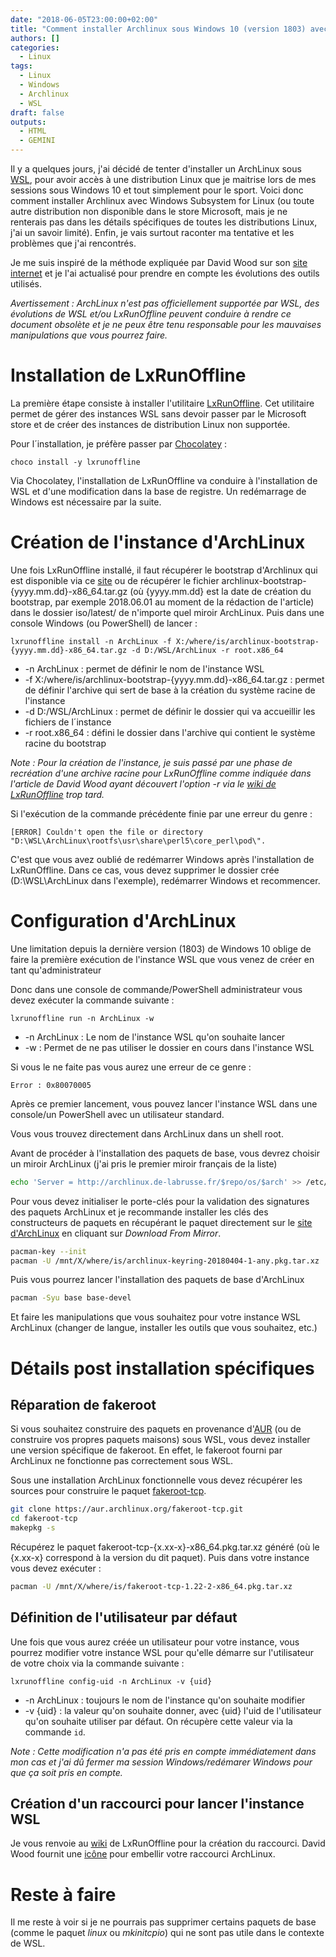 ```yaml
---
date: "2018-06-05T23:00:00+02:00"
title: "Comment installer Archlinux sous Windows 10 (version 1803) avec WSL"
authors: []
categories:
  - Linux
tags:
  - Linux
  - Windows
  - Archlinux
  - WSL
draft: false
outputs:
  - HTML
  - GEMINI
---
```


Il y a quelques jours, j'ai décidé de tenter d'installer un ArchLinux sous [WSL](https://en.wikipedia.org/wiki/Windows_Subsystem_for_Linux), pour avoir accès à une distribution Linux que je maitrise lors de mes sessions sous Windows 10 et tout simplement pour le sport. Voici donc comment installer Archlinux avec Windows Subsystem for Linux (ou toute autre distribution non disponible dans le store Microsoft, mais je ne renterais pas dans les détails spécifiques de toutes les distributions Linux, j'ai un savoir limité). Enfin, je vais surtout raconter ma tentative et les problèmes que j'ai rencontrés.

Je me suis inspiré de la méthode expliquée par David Wood sur son [site internet](https://davidtw.co/writings/2017/archlinux-on-the-windows-subsystem-for-linux) et je l'ai actualisé pour prendre en compte les évolutions des outils utilisés.

_Avertissement : ArchLinux n'est pas officiellement supportée par WSL, des évolutions de WSL et/ou LxRunOffline peuvent conduire à rendre ce document obsolète et je ne peux être tenu responsable pour les mauvaises manipulations que vous pourrez faire._

# Installation de LxRunOffline

La première étape consiste à installer l'utilitaire [LxRunOffline](https://github.com/DDoSolitary/LxRunOffline). Cet utilitaire permet de gérer des instances WSL sans devoir passer par le Microsoft store et de créer des instances de distribution Linux non supportée.

Pour l´installation, je préfère passer par [Chocolatey](https://chocolatey.org/) :

```batch
choco install -y lxrunoffline
```

Via Chocolatey, l'installation de LxRunOffline va conduire à l'installation de WSL et d'une modification dans la base de registre. Un redémarrage de Windows est nécessaire par la suite.

# Création de l'instance d'ArchLinux
Une fois LxRunOffline installé, il faut récupérer le bootstrap d'Archlinux qui est disponible via ce [site](https://lxrunoffline.apphb.com/download/ArchLinux/) ou de récupérer le fichier archlinux-bootstrap-{yyyy.mm.dd}-x86_64.tar.gz (où {yyyy.mm.dd} est la date de création du bootstrap, par exemple 2018.06.01 au moment de la rédaction de l'article) dans le dossier iso/latest/ de n'importe quel miroir ArchLinux. Puis dans une console Windows (ou PowerShell) de lancer :

```batch
lxrunoffline install -n ArchLinux -f X:/where/is/archlinux-bootstrap-{yyyy.mm.dd}-x86_64.tar.gz -d D:/WSL/ArchLinux -r root.x86_64
```

* -n ArchLinux : permet de définir le nom de l'instance WSL
* -f X:/where/is/archlinux-bootstrap-{yyyy.mm.dd}-x86_64.tar.gz : permet de définir l'archive qui sert de base à la création du système racine de l'instance
* -d D:/WSL/ArchLinux : permet de définir le dossier qui va accueillir les fichiers de l´instance
* -r root.x86_64 : défini le dossier dans l'archive qui contient le système racine du bootstrap

_Note : Pour la création de l'instance, je suis passé par une phase de recréation d'une archive racine pour LxRunOffline comme indiquée dans l'article de David Wood ayant découvert l'option -r via le [wiki de LxRunOffline](https://github.com/DDoSolitary/LxRunOffline/wiki) trop tard._

Si l'exécution de la commande précédente finie par une erreur du genre :

```batch
[ERROR] Couldn't open the file or directory "D:\WSL\ArchLinux\rootfs\usr\share\perl5\core_perl\pod\".
```

C'est que vous avez oublié de redémarrer Windows après l'installation de LxRunOffline. Dans ce cas, vous devez supprimer le dossier crée (D:\WSL\ArchLinux dans l'exemple), redémarrer Windows et recommencer.

# Configuration d'ArchLinux

Une limitation depuis la dernière version (1803) de Windows 10 oblige de faire la première exécution de l'instance WSL que vous venez de créer en tant qu'administrateur

Donc dans une console de commande/PowerShell administrateur vous devez exécuter la commande suivante :

```batch
lxrunoffline run -n ArchLinux -w
```

* -n ArchLinux : Le nom de l'instance WSL qu'on souhaite lancer
* -w : Permet de ne pas utiliser le dossier en cours dans l'instance WSL

Si vous le ne faite pas vous aurez une erreur de ce genre :
```batch
Error : 0x80070005
```

Après ce premier lancement, vous pouvez lancer l'instance WSL dans une console/un PowerShell avec un utilisateur standard.

Vous vous trouvez directement dans ArchLinux dans un shell root.

Avant de procéder à l'installation des paquets de base, vous devrez choisir un miroir ArchLinux (j'ai pris le premier miroir français de la liste)
```bash
echo 'Server = http://archlinux.de-labrusse.fr/$repo/os/$arch' >> /etc/pacman.d/mirrorlist 
```
Pour vous devez initialiser le porte-clés pour la validation des signatures des paquets ArchLinux et je recommande installer les clés des constructeurs de paquets en récupérant le paquet directement sur le [site d'ArchLinux](https://www.archlinux.org/packages/core/any/archlinux-keyring/) en cliquant sur _Download From Mirror_. 
```bash
pacman-key --init
pacman -U /mnt/X/where/is/archlinux-keyring-20180404-1-any.pkg.tar.xz
```

Puis vous pourrez lancer l'installation des paquets de base d'ArchLinux
```bash
pacman -Syu base base-devel
```
Et faire les manipulations que vous souhaitez pour votre instance WSL ArchLinux (changer de langue, installer les outils que vous souhaitez, etc.)

# Détails post installation spécifiques

## Réparation de fakeroot
Si vous souhaitez construire des paquets en provenance d'[AUR](https://aur.archlinux.org) (ou de construire vos propres paquets maisons) sous WSL, vous devez installer une version spécifique de fakeroot. En effet, le fakeroot fourni par ArchLinux ne fonctionne pas correctement sous WSL.

Sous une installation ArchLinux fonctionnelle vous devez récupérer les sources pour construire le paquet [fakeroot-tcp](https://aur.archlinux.org/packages/fakeroot-tcp).

```bash
git clone https://aur.archlinux.org/fakeroot-tcp.git
cd fakeroot-tcp
makepkg -s
```
Récupérez le paquet fakeroot-tcp-{x.xx-x}-x86_64.pkg.tar.xz généré (où le {x.xx-x} correspond à la version du dit paquet).
Puis dans votre instance vous devez exécuter :
```bash
pacman -U /mnt/X/where/is/fakeroot-tcp-1.22-2-x86_64.pkg.tar.xz
```

## Définition de l'utilisateur par défaut
Une fois que vous aurez créée un utilisateur pour votre instance, vous pourrez modifier votre instance WSL pour qu'elle démarre sur l'utilisateur de votre choix via la commande suivante :
```batch
lxrunoffline config-uid -n ArchLinux -v {uid}
```
* -n ArchLinux : toujours le nom de l'instance qu'on souhaite modifier
* -v {uid} : la valeur qu'on souhaite donner, avec {uid} l'uid de l'utilisateur qu'on souhaite utiliser par défaut. On récupère cette valeur via la commande `id`.

_Note : Cette modification n'a pas été pris en compte immédiatement dans mon cas et j'ai dû fermer ma session Windows/redémarer Windows pour que ça soit pris en compte._

## Création d'un raccourci pour lancer l'instance WSL

Je vous renvoie au [wiki](https://github.com/DDoSolitary/LxRunOffline/wiki/Creating-shortcuts-to-installations) de LxRunOffline pour la création du raccourci. David Wood fournit une [icône](https://www.dropbox.com/sh/w3x7ajxwxig3up1/AAAnhLUctzTeAhshV7TJlqcZa?dl=0) pour embellir votre raccourci ArchLinux.

# Reste à faire

Il me reste à voir si je ne pourrais pas supprimer certains paquets de base (comme le paquet _linux_ ou _mkinitcpio_) qui ne sont pas utile dans le contexte de WSL.
